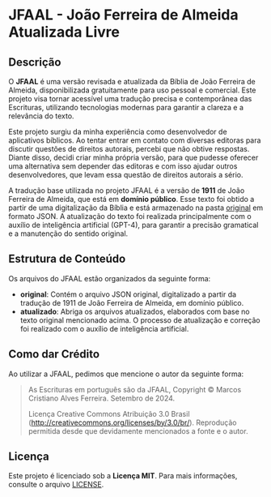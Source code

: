 # JFAAL - João Ferreira de Almeida Atualizada Livre

## Descrição

O **JFAAL** é uma versão revisada e atualizada da Bíblia de João Ferreira de Almeida, disponibilizada gratuitamente para uso pessoal e comercial. Este projeto visa tornar acessível uma tradução precisa e contemporânea das Escrituras, utilizando tecnologias modernas para garantir a clareza e a relevância do texto.

Este projeto surgiu da minha experiência como desenvolvedor de aplicativos bíblicos. Ao tentar entrar em contato com diversas editoras para discutir questões de direitos autorais, percebi que não obtive respostas. Diante disso, decidi criar minha própria versão, para que pudesse oferecer uma alternativa sem depender das editoras e com isso ajudar outros desenvolvedores, que levam essa questão de direitos autorais a sério.

A tradução base utilizada no projeto JFAAL é a versão de **1911** de João Ferreira de Almeida, que está em **domínio público**. Esse texto foi obtido a partir de uma digitalização da Bíblia e está armazenado na pasta [original](original) em formato JSON. A atualização do texto foi realizada principalmente com o auxílio de inteligência artificial (GPT-4), para garantir a precisão gramatical e a manutenção do sentido original.

## Estrutura de Conteúdo

Os arquivos do JFAAL estão organizados da seguinte forma:

- **original**: Contém o arquivo JSON original, digitalizado a partir da tradução de 1911 de João Ferreira de Almeida, em domínio público.
- **atualizado**: Abriga os arquivos atualizados, elaborados com base no texto original mencionado acima. O processo de atualização e correção foi realizado com o auxílio de inteligência artificial.

## Como dar Crédito

Ao utilizar a JFAAL, pedimos que mencione o autor da seguinte forma:

> As Escrituras em português são da JFAAL, Copyright © Marcos Cristiano Alves Ferreira. Setembro de 2024.
> 
> Licença Creative Commons Atribuição 3.0 Brasil (http://creativecommons.org/licenses/by/3.0/br/).
> Reprodução permitida desde que devidamente mencionados a fonte e o autor.

## Licença

Este projeto é licenciado sob a **Licença MIT**. Para mais informações, consulte o arquivo [LICENSE](LICENSE).
